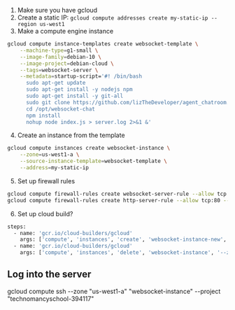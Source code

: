 
1. Make sure you have gcloud
2. Create a static IP: `gcloud compute addresses create my-static-ip --region us-west1`
3. Make a compute engine instance

```bash
gcloud compute instance-templates create websocket-template \
    --machine-type=g1-small \
    --image-family=debian-10 \
    --image-project=debian-cloud \
    --tags=websocket-server \
    --metadata=startup-script='#! /bin/bash
      sudo apt-get update
      sudo apt-get install -y nodejs npm
      sudo apt-get install -y git-all
      sudo git clone https://github.com/lizTheDeveloper/agent_chatroom.git /opt/websocket-chat
      cd /opt/websocket-chat
      npm install
      nohup node index.js > server.log 2>&1 &'

```

4. Create an instance from the template

```bash
gcloud compute instances create websocket-instance \
    --zone=us-west1-a \
    --source-instance-template=websocket-template \
    --address=my-static-ip

```

5. Set up firewall rules
```bash
gcloud compute firewall-rules create websocket-server-rule --allow tcp:3535 --target-tags=websocket-server
gcloud compute firewall-rules create http-server-rule --allow tcp:80 --target-tags=websocket-server
```

6. Set up cloud build?

```bash
steps:
  - name: 'gcr.io/cloud-builders/gcloud'
    args: ['compute', 'instances', 'create', 'websocket-instance-new', '--zone=us-west1-a', '--source-instance-template=websocket-template', '--address=my-static-ip']
  - name: 'gcr.io/cloud-builders/gcloud'
    args: ['compute', 'instances', 'delete', 'websocket-instance', '--zone=us-west1-a']


```


## Log into the server

gcloud compute ssh --zone "us-west1-a" "websocket-instance" --project "technomancyschool-394117"